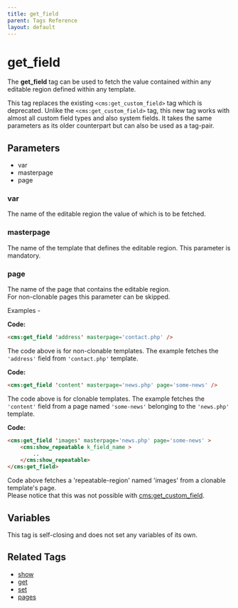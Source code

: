 ```yaml
---
title: get_field
parent: Tags Reference
layout: default
---
```


# get_field

The **get_field** tag can be used to fetch the value contained within any editable region defined within any template.

This tag replaces the existing `<cms:get_custom_field>` tag which is deprecated. Unlike the `<cms:get_custom_field>` tag, this new tag works with almost all custom field types and also system fields. It takes the same parameters as its older counterpart but can also be used as a tag-pair.

## Parameters

* var
* masterpage
* page

### var

The name of the editable region the value of which is to be fetched.

### masterpage

The name of the template that defines the editable region. This parameter is mandatory.

### page

The name of the page that contains the editable region.  
For non-clonable pages this parameter can be skipped.

Examples -  

**Code:**

```html
<cms:get_field 'address' masterpage='contact.php' />
```

The code above is for non-clonable templates. The example fetches the `'address'` field from `'contact.php'` template.  
  
**Code:**

```html
<cms:get_field 'content' masterpage='news.php' page='some-news' />
```

The code above is for clonable templates. The example fetches the `'content'` field from a page named `'some-news'` belonging to the ``'news.php'`` template.  
  
**Code:**

```html
<cms:get_field 'images' masterpage='news.php' page='some-news' >
    <cms:show_repeatable k_field_name >
        ..
    </cms:show_repeatable>
</cms:get_field>
```

Code above fetches a 'repeatable-region' named 'images' from a clonable template's page.  
Please notice that this was not possible with <cms:get_custom_field>.  

## Variables

This tag is self-closing and does not set any variables of its own.

## Related Tags

* [show](./show.html)
* [get](./get.html)
* [set](./set.html)
* [pages](./pages.html)

